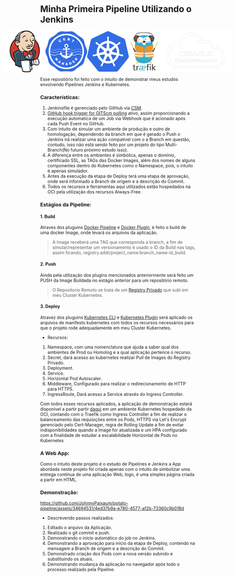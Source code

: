 # Minha Primeira Pipeline Utilizando o Jenkins

<div style="display: flex; justify-content: center;">
<img src="/assets/jenkins_logo_icon.png" alt="Jenkins" width="135px" height="135px">
<img src="/assets/cert-manager-logo-icon.png" alt="Cert Manager" width="135px" height="135px">
<img src="/assets/kubernetes_logo_icon.png" alt="Kubernetes" width="135px" height="135px">
<img src="/assets/traefik_logo_icon.png" alt="Traefik" width="135px" height="135px">
<img src="/assets/oci_logo_ico.png" alt="OCI" width="235px" height="135px">
</div>

Esse repositório foi feito com o intuito de demonstrar meus estudos envolvendo Pipelines Jenkins e Kubernetes.

### Características:

1. Jenkinsfile é gerenciado pelo GitHub via [CSM](https://plugins.jenkins.io/github/).
2. [GitHub hook trigger for GITScm polling](https://plugins.jenkins.io/github/) ativo, assim proporcionando a execução automatica de um Job via Webhook que é acionado após cada Push Event no GitHub.
3. Com intuito de simular um ambiente de produção e outro de homologação, dependendo da branch em que é gerado o Push o Jenkins irá realizar uma ação compatível com o a Branch em questão, contudo, isso não está sendo feito por um projeto do tipo Multi-Branch(No futuro próximo estudo isso).
4. A diferença entre os ambientes é simbólica, apenas o domínio, certificado SSL, as TAGs das Docker Images, além dos nomes de alguns componentes dentro do Kubernetes como o Namespace, pois, o intuito é apenas simulador.
5. Antes da execução da etapa de Deploy terá uma etapa de aprovação,  onde será informado a Branch de origem e a descrição do Commit. 
6. Todos os recursos e ferramentas aqui utilizados estão hospedados na OCI pela utilização dos recursos Always-Free.

### Estágios da Pipeline:

#### 1. Build

Atraves dos pluguins [Docker Pipeline](https://plugins.jenkins.io/docker-workflow/) e [Docker Plugin](https://plugins.jenkins.io/docker-plugin/), é feito o build de uma docker Image, onde levará os arquivos da aplicação.

> A Image receberá uma TAG que corresponda a branch, a fim de simular/representar um versionamento é usado o ID da Build nas tags, assim ficando, registry.addr/project_name:branch_name-id_build.

#### 2. Push

Ainda pela utilização dos plugins mencionados anteriormente será feito um PUSH da Image Buildada no estágio anterior para um repositório remoto.

> O Repositorio Remoto se trata de um [Registry Privado](https://hub.docker.com/_/registry) que subi em meu Cluster Kubernetes.

#### 3. Deploy

Atravez dos pluguins [Kubernetes CLI]([https://plugins.jenkins.io/kubernetes-cli/) e [Kubernetes Plugin](https://plugins.jenkins.io/kubernetes/) será aplicado os arquivos de manifesto kubernetes com todos os recursos necessários para que o projeto rode adequadamente em meu Cluster Kubernetes.

- Recursos:

1. Namespace, com uma nomenclatura que ajuda a saber qual dos ambientes de Prod ou Homolog e a qual aplicação pertence o recurso.
2. Secret, dará acesso ao kubernetes realizar Pull de Images do Registry Privado.
3. Deployment.
4. Service.
5. Horizontal Pod Autoscaler.
6. Middleware, Configurado para realizar o redirecionamento de HTTP para HTTPS.
7. IngressRoute, Dará acesso a Service através do Ingress Controller.

Com todos esses recursos aplicados, a aplicação de demonstração estará disponível a partir partir [daqui](https://madlabs.com.br/potato) em um ambiente Kubernetes hospedado da OCI, contando com o Traefik como Ingress Controller a fim de realizar o balanceamento das requisições entre os Pods, HTTPS via Let's Encrypt gerenciado pelo Cert-Manager, regra de Rolling Update a fim de evitar indisponibilidades quando a Image for atualizada e um HPA configurado com a finalidade de estudar a escalabilidade Horizontal de Pods no Kubernetes

### A Web App:

Como o intuito deste projeto é o estudo de Pipelines e Jenkins a App abordada neste projeto foi criada apenas com o intuito de simbolizar uma entrega contínua de uma aplicação Web, logo, é uma simples página criada a partir em HTML.

### Demonstração:

https://github.com/JohnnyPaixaum/potato-pipeline/assets/34694531/4ed37b9a-e780-4577-af2b-73360c9b018d

- Descrevendo passos realizados:

1. Editado o arquivo da Aplicação.
2. Realizado o git commit e push.
3. Demonstrando o início automático do job no Jenkins.
4. Demonstrando a aprovação para início da etapa de Deploy, contendo na mensagem a Branch de origem e a descrição do Commit.
5. Demonstrado criação dos Pods com a nova versão subindo e substituindo os atuais.
6. Demonstrando mudança da aplicação no navegador após todo o processo realizado pela Pipeline.

